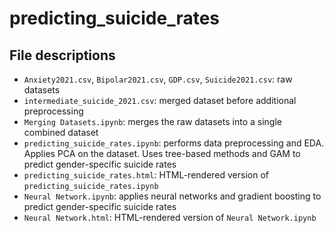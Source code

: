 # predicting_suicide_rates

## File descriptions
- `Anxiety2021.csv`, `Bipolar2021.csv`, `GDP.csv`, `Suicide2021.csv`: raw datasets
- `intermediate_suicide_2021.csv`: merged dataset before additional preprocessing
- `Merging Datasets.ipynb`: merges the raw datasets into a single combined dataset
- `predicting_suicide_rates.ipynb`: performs data preprocessing and EDA. Applies PCA on the dataset. Uses tree-based methods and GAM to predict gender-specific suicide rates
- `predicting_suicide_rates.html`: HTML-rendered version of `predicting_suicide_rates.ipynb`
- `Neural Network.ipynb`: applies neural networks and gradient boosting to predict gender-specific suicide rates
- `Neural Network.html`: HTML-rendered version of `Neural Network.ipynb`

